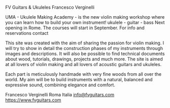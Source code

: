 FV Guitars & Ukuleles Francesco Verginelli

UMA - Ukulele Making Academy - is the new violin making workshop where you can learn how to build your own instrument! ukulele - guitar - bass Next opening in Rome. The courses will start in September. For info and reservations contact

This site was created with the aim of sharing the passion for violin making. I will try to show in detail the construction phases of my instruments through images and descriptions. It will also be possible to find technical documents about wood, tutorials, drawings, projects and much more. The site is aimed at all lovers of violin making and all lovers of acoustic guitars and ukuleles.

Each part is meticulously handmade with very fine woods from all over the world. My aim will be to build instruments with a natural, balanced and expressive sound, combining elegance and comfort.

Francesco Verginelli
Roma
Italia
info@fvguitars.com  
https://www.fvguitars.com 

